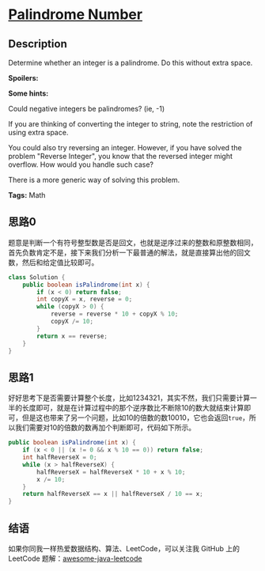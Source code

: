 # [Palindrome Number][title]

## Description

Determine whether an integer is a palindrome. Do this without extra space.

**Spoilers:**

**Some hints:**

Could negative integers be palindromes? (ie, -1)

If you are thinking of converting the integer to string, note the restriction of using extra space.

You could also try reversing an integer. However, if you have solved the problem "Reverse Integer", you know that the reversed integer might overflow. How would you handle such case?

There is a more generic way of solving this problem.

**Tags:** Math


## 思路0

题意是判断一个有符号整型数是否是回文，也就是逆序过来的整数和原整数相同，首先负数肯定不是，接下来我们分析一下最普通的解法，就是直接算出他的回文数，然后和给定值比较即可。

```java
class Solution {
    public boolean isPalindrome(int x) {
        if (x < 0) return false;
        int copyX = x, reverse = 0;
        while (copyX > 0) {
            reverse = reverse * 10 + copyX % 10;
            copyX /= 10;
        }
        return x == reverse;
    }
}
```

## 思路1

好好思考下是否需要计算整个长度，比如1234321，其实不然，我们只需要计算一半的长度即可，就是在计算过程中的那个逆序数比不断除10的数大就结束计算即可，但是这也带来了另一个问题，比如10的倍数的数10010，它也会返回`true`，所以我们需要对10的倍数的数再加个判断即可，代码如下所示。

```java
public boolean isPalindrome(int x) {
    if (x < 0 || (x != 0 && x % 10 == 0)) return false;
    int halfReverseX = 0;
    while (x > halfReverseX) {
        halfReverseX = halfReverseX * 10 + x % 10;
        x /= 10;
    }
    return halfReverseX == x || halfReverseX / 10 == x;
}
```


## 结语

如果你同我一样热爱数据结构、算法、LeetCode，可以关注我 GitHub 上的 LeetCode 题解：[awesome-java-leetcode][ajl]



[title]: https://leetcode.com/problems/palindrome-number
[ajl]: https://github.com/Blankj/awesome-java-leetcode
